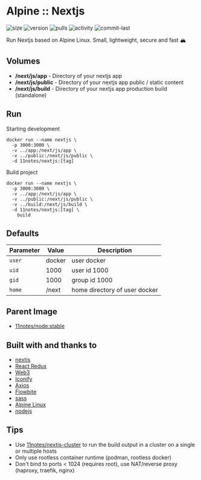 # Alpine :: Nextjs
![size](https://img.shields.io/docker/image-size/11notes/nextjs/13.5.6?color=0eb305) ![version](https://img.shields.io/docker/v/11notes/nextjs?color=eb7a09) ![pulls](https://img.shields.io/docker/pulls/11notes/nextjs?color=2b75d6) ![activity](https://img.shields.io/github/commit-activity/m/11notes/docker-nextjs?color=c91cb8) ![commit-last](https://img.shields.io/github/last-commit/11notes/docker-nextjs?color=c91cb8)

Run Nextjs based on Alpine Linux. Small, lightweight, secure and fast 🏔️

## Volumes
* **/next/js/app** - Directory of  your nextjs app
* **/next/js/public** - Directory of your nextjs app public / static content
* **/next/js/build** - Directory of your nextjs app production build (standalone)

## Run
Starting development
```shell
docker run --name nextjs \
  -p 3000:3000 \
  -v ../app:/next/js/app \
  -v ../public:/next/js/public \
  -d 11notes/nextjs:[tag]
```

Build project
```shell
docker run --name nextjs \
  -p 3000:3000 \
  -v ../app:/next/js/app \
  -v ../public:/next/js/public \
  -v ../build:/next/js/build \
  -d 11notes/nextjs:[tag] \
    build
```

## Defaults
| Parameter | Value | Description |
| --- | --- | --- |
| `user` | docker | user docker |
| `uid` | 1000 | user id 1000 |
| `gid` | 1000 | group id 1000 |
| `home` | /next | home directory of user docker |

## Parent Image
* [11notes/node:stable](https://github.com/11notes/docker-node)

## Built with and thanks to
* [nextjs](https://nextjs.org)
* [React Redux](https://react-redux.js.org)
* [Web3](https://www.npmjs.com/package/web3)
* [Iconify](https://docs.iconify.design/icon-components/react)
* [Axios](https://www.npmjs.com/package/axios)
* [Flowbite](https://www.flowbite-react.com/docs/getting-started/nextjs)
* [sass](https://sass-lang.com)
* [Alpine Linux](https://alpinelinux.org)
* [nodejs](https://nodejs.org/en)

## Tips
* Use [11notes/nextjs-cluster](https://github.com/11notes/docker-nextjs-cluster) to run the build output in a cluster on a single or multiple hosts
* Only use rootless container runtime (podman, rootless docker)
* Don't bind to ports < 1024 (requires root), use NAT/reverse proxy (haproxy, traefik, nginx)